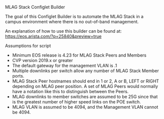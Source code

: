 MLAG Stack Configlet Builder

The goal of this Configlet Builder is to automate the MLAG Stack in a campus environment
where there is no out-of-band management.

An explanation of how to use this builder can be found at:
https://eos.arista.com/?p=25840&preview=true

Assumptions for script
* Minimum EOS release is 4.23 for MLAG Stack Peers and Members
* CVP version 2019.x or greater
* The default gateway for the management VLAN is .1
* Multiple downlinks per switch allow any number of MLAG Stack Member ports.
* MLAG Stack Peer hostnames should end in 1 or 2, A or B, LEFT or RIGHT depending on MLAG peer position.  A set of MLAG Peers would normally have a notation like this to distinguish between the Peers.
* MLAG downlinks to member switches are assumed to be 25G since that is the greatest number of higher speed links on the POE switch.
* MLAG VLAN is assumed to be 4094, and the Management VLAN cannot be 4094.
